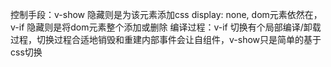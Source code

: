 控制手段：v-show 隐藏则是为该元素添加css display: none, dom元素依然在，v-if 隐藏则是将dom元素整个添加或删除
编译过程：v-if 切换有个局部编译/卸载过程，切换过程合适地销毁和重建内部事件会让自组件，v-show只是简单的基于css切换
